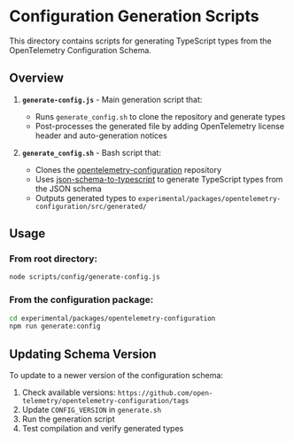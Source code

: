 # Configuration Generation Scripts

This directory contains scripts for generating TypeScript types from the OpenTelemetry Configuration Schema.

## Overview

1. **`generate-config.js`** - Main generation script that:
   - Runs `generate_config.sh` to clone the repository and generate types
   - Post-processes the generated file by adding OpenTelemetry license header and auto-generation notices

2. **`generate_config.sh`** - Bash script that:
   - Clones the [opentelemetry-configuration](https://github.com/open-telemetry/opentelemetry-configuration) repository
   - Uses [json-schema-to-typescript](https://www.npmjs.com/package/json-schema-to-typescript) to generate TypeScript types from the JSON schema
   - Outputs generated types to `experimental/packages/opentelemetry-configuration/src/generated/`

## Usage

### From root directory:

```bash
node scripts/config/generate-config.js
```

### From the configuration package:

```bash
cd experimental/packages/opentelemetry-configuration
npm run generate:config
```

## Updating Schema Version

To update to a newer version of the configuration schema:

1. Check available versions: `https://github.com/open-telemetry/opentelemetry-configuration/tags`
2. Update `CONFIG_VERSION` in `generate.sh`
3. Run the generation script
4. Test compilation and verify generated types
